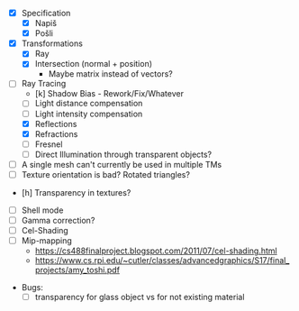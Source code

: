 - [x] Specification
	- [x] Napiš
	- [x] Pošli
- [x] Transformations
	- [x] Ray
	- [x] Intersection (normal + position)
		- Maybe matrix instead of vectors?
- [ ] Ray Tracing
	- [k] Shadow Bias - Rework/Fix/Whatever
	- [ ] Light distance compensation
	- [ ] Light intensity compensation
	- [x] Reflections
	- [x] Refractions
	- [ ] Fresnel
	- [ ] Direct Illumination through transparent objects?
- [ ] A single mesh can't currently be used in multiple TMs
- [ ] Texture orientation is bad? Rotated triangles?
- [h] Transparency in textures?
- [ ] Shell mode
- [ ] Gamma correction?
- [ ] Cel-Shading
- [ ] Mip-mapping
	- https://cs488finalproject.blogspot.com/2011/07/cel-shading.html
	- https://www.cs.rpi.edu/~cutler/classes/advancedgraphics/S17/final_projects/amy_toshi.pdf
- Bugs:
	- [ ] transparency for glass object vs for not existing material